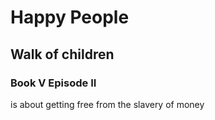 # Happy People
## Walk of children
### Book V Episode II

is about getting free from the slavery of money
 
